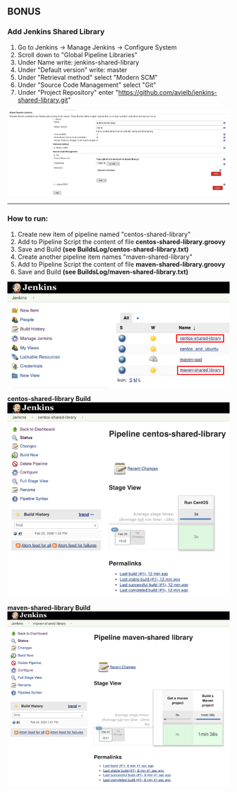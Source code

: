 ## BONUS

### Add Jenkins Shared Library
1. Go to Jenkins -> Manage Jenkins -> Configure System
2. Scroll down to "Global Pipeline Libraries"
3. Under Name write: jenkins-shared-library
4. Under "Default version" write: master
5. Under "Retrieval method" select "Modern SCM"
6. Under "Source Code Management" select "Git"
7. Under "Project Repository" enter "https://github.com/avielb/jenkins-shared-library.git"

![](images/shared-library.png)

---

### How to run:
1. Create new item of pipeline named "centos-shared-library"
2. Add to Pipeline Script the content of file **centos-shared-library.groovy**
3. Save and Build **(see BuildsLog/centos-shared-library.txt)**
4. Create another pipeline item names "maven-shared-library"
5. Add to Pipeline Script the content of file **maven-shared-library.groovy**
6. Save and Build **(see BuildsLog/maven-shared-library.txt)**

![](images/shared-library-2.png)

**centos-shared-library Build**
![](images/centos.png)

**maven-shared-library Build**
![](images/maven.png)


